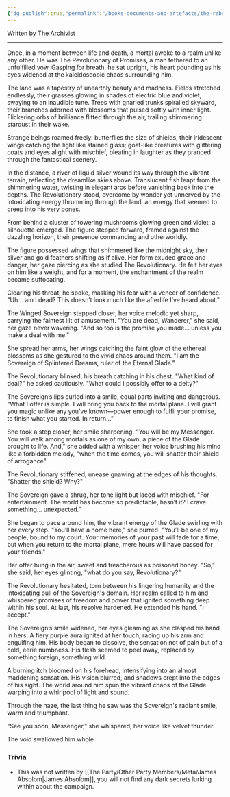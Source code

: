 ```yaml
---
{"dg-publish":true,"permalink":"/books-documents-and-artefacts/the-rebel-who-walked-the-glade/","noteIcon":"","created":"2024-12-18T22:42:16.658+00:00","updated":"2024-12-18T23:29:40.640+00:00"}
---
```


Written by The Archivist

---

Once, in a moment between life and death, a mortal awoke to a realm unlike any other. He was The Revolutionary of Promises, a man tethered to an unfulfilled vow. Gasping for breath, he sat upright, his heart pounding as his eyes widened at the kaleidoscopic chaos surrounding him.

The land was a tapestry of unearthly beauty and madness. Fields stretched endlessly, their grasses glowing in shades of electric blue and violet, swaying to an inaudible tune. Trees with gnarled trunks spiralled skyward, their branches adorned with blossoms that pulsed softly with inner light. Flickering orbs of brilliance flitted through the air, trailing shimmering stardust in their wake.

Strange beings roamed freely: butterflies the size of shields, their iridescent wings catching the light like stained glass; goat-like creatures with glittering coats and eyes alight with mischief, bleating in laughter as they pranced through the fantastical scenery.

In the distance, a river of liquid silver wound its way through the vibrant terrain, reflecting the dreamlike skies above. Translucent fish leapt from the shimmering water, twisting in elegant arcs before vanishing back into the depths. The Revolutionary stood, overcome by wonder yet unnerved by the intoxicating energy thrumming through the land, an energy that seemed to creep into his very bones.

From behind a cluster of towering mushrooms glowing green and violet, a silhouette emerged. The figure stepped forward, framed against the dazzling horizon, their presence commanding and otherworldly.

The figure possessed wings that shimmered like the midnight sky, their silver and gold feathers shifting as if alive. Her form exuded grace and danger, her gaze piercing as she studied The Revolutionary. He felt her eyes on him like a weight, and for a moment, the enchantment of the realm became suffocating.

Clearing his throat, he spoke, masking his fear with a veneer of confidence. "Uh… am I dead? This doesn’t look much like the afterlife I’ve heard about."

The Winged Sovereign stepped closer, her voice melodic yet sharp, carrying the faintest lilt of amusement. "You are dead, Wanderer," she said, her gaze never wavering. "And so too is the promise you made… unless you make a deal with me."

She spread her arms, her wings catching the faint glow of the ethereal blossoms as she gestured to the vivid chaos around them. "I am the Sovereign of Splintered Dreams, ruler of the Eternal Glade."

The Revolutionary blinked, his breath catching in his chest. "What kind of deal?" he asked cautiously. "What could I possibly offer to a deity?"

The Sovereign’s lips curled into a smile, equal parts inviting and dangerous. "What I offer is simple. I will bring you back to the mortal plane. I will grant you magic unlike any you’ve known—power enough to fulfil your promise, to finish what you started. In return…"

She took a step closer, her smile sharpening. "You will be my Messenger. You will walk among mortals as one of my own, a piece of the Glade brought to life. And," she added with a whisper, her voice brushing his mind like a forbidden melody, "when the time comes, you will shatter their shield of arrogance"

The Revolutionary stiffened, unease gnawing at the edges of his thoughts. "Shatter the shield? Why?"

The Sovereign gave a shrug, her tone light but laced with mischief. "For entertainment. The world has become so predictable, hasn’t it? I crave something… unexpected."

She began to pace around him, the vibrant energy of the Glade swirling with her every step. "You’ll have a home here," she purred. "You’ll be one of my people, bound to my court. Your memories of your past will fade for a time, but when you return to the mortal plane, mere hours will have passed for your friends."

Her offer hung in the air, sweet and treacherous as poisoned honey. "So," she said, her eyes glinting, "what do you say, Revolutionary?"

The Revolutionary hesitated, torn between his lingering humanity and the intoxicating pull of the Sovereign's domain. Her realm called to him and whispered promises of freedom and power that ignited something deep within his soul. At last, his resolve hardened. He extended his hand. "I accept."

The Sovereign’s smile widened, her eyes gleaming as she clasped his hand in hers. A fiery purple aura ignited at her touch, racing up his arm and engulfing him. His body began to dissolve, the sensation not of pain but of a cold, eerie numbness. His flesh seemed to peel away, replaced by something foreign, something wild.

A burning itch bloomed on his forehead, intensifying into an almost maddening sensation. His vision blurred, and shadows crept into the edges of his sight. The world around him spun the vibrant chaos of the Glade warping into a whirlpool of light and sound.

Through the haze, the last thing he saw was the Sovereign's radiant smile, warm and triumphant.

“See you soon, Messenger,” she whispered, her voice like velvet thunder.

The void swallowed him whole.

### Trivia
- This was not written by [[The Party/Other Party Members/Meta/James Absolom\|James Absolom]], you will not find any dark secrets lurking within about the campaign. 